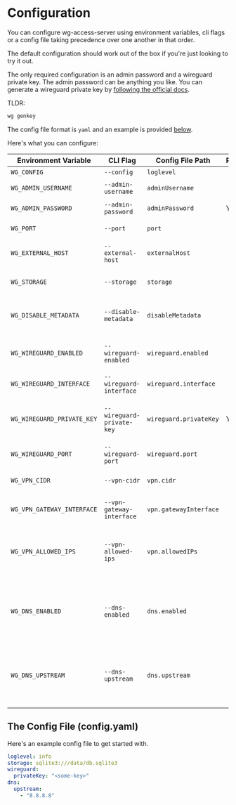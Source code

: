 # Configuration

You can configure wg-access-server using environment variables, cli flags or a config file
taking precedence over one another in that order.

The default configuration should work out of the box if you're just looking to try it out.

The only required configuration is an admin password and a wireguard private key. The admin
password can be anything you like. You can generate a wireguard private key by
[following the official docs](https://www.wireguard.com/quickstart/#key-generation).

TLDR:

```bash
wg genkey
```

The config file format is `yaml` and an example is provided [below](#the-config-file-configyaml).

Here's what you can configure:

| Environment Variable       | CLI Flag                  | Config File Path       | Required | Default (docker)                        | Description                                                                                                                                                                                 |
| -------------------------- | ------------------------- | ---------------------- | -------- | --------------------------------------- | ------------------------------------------------------------------------------------------------------------------------------------------------------------------------------------------- |
| `WG_CONFIG`                | `--config`                | `loglevel`             |          | `info`                                  | Global log level                                                                                                                                                                            |
| `WG_ADMIN_USERNAME`        | `--admin-username`        | `adminUsername`        |          | `admin`                                 | The admin account username                                                                                                                                                                  |
| `WG_ADMIN_PASSWORD`        | `--admin-password`        | `adminPassword`        | Yes      |                                         | The admin account password                                                                                                                                                                  |
| `WG_PORT`                  | `--port`                  | `port`                 |          | `8000`                                  | The port the web ui will listen on (http)                                                                                                                                                   |
| `WG_EXTERNAL_HOST`         | `--external-host`         | `externalHost`         |          |                                         | The external domain for the server (e.g. https://www.mydomain.com)                                                                                                                          |
| `WG_STORAGE`               | `--storage`               | `storage`              |          | `sqlite3:///data/db.sqlite3`            | A storage backend connection string. See [storage docs](./3-storage.md)                                                                                                                     |
| `WG_DISABLE_METADATA`      | `--disable-metadata`      | `disableMetadata`      |          | `false`                                 | Turn off collection of device metadata logging. Includes last handshake time and RX/TX bytes only.                                                                                          |
| `WG_WIREGUARD_ENABLED`     | `--wireguard-enabled`     | `wireguard.enabled`    |          | `true`                                  | Enable/disable the wireguard server. Useful for development on non-linux machines.                                                                                                          |
| `WG_WIREGUARD_INTERFACE`   | `--wireguard-interface`   | `wireguard.interface`  |          | `wg0`                                   | The wireguard network interface name                                                                                                                                                        |
| `WG_WIREGUARD_PRIVATE_KEY` | `--wireguard-private-key` | `wireguard.privateKey` | Yes      |                                         | The wireguard private key. This value is required and must be stable. If this value changes all devices must re-register.                                                                   |
| `WG_WIREGUARD_PORT`        | `--wireguard-port`        | `wireguard.port`       |          | `51820`                                 | The wireguard server port (udp)                                                                                                                                                             |
| `WG_VPN_CIDR`              | `--vpn-cidr`              | `vpn.cidr`             |          | `10.44.0.0/24`                          | The VPN network range. VPN clients will be assigned IP addresses in this range.                                                                                                             |
| `WG_VPN_GATEWAY_INTERFACE` | `--vpn-gateway-interface` | `vpn.gatewayInterface` |          | _default gateway interface (e.g. eth0)_ | The VPN gateway interface. VPN client traffic will be forwarded to this interface.                                                                                                          |
| `WG_VPN_ALLOWED_IPS`       | `--vpn-allowed-ips`       | `vpn.allowedIPs`       |          | `0.0.0.0/1, 128.0.0.0/1`                | Allowed IPs that clients may route through this VPN. This will be set in the client's WireGuard connection file and routing is also enforced by the server using iptables.                  |
| `WG_DNS_ENABLED`           | `--dns-enabled`           | `dns.enabled`          |          | `true`                                  | Enable/disable the embedded DNS proxy server. This is enabled by default and allows VPN clients to avoid DNS leaks by sending all DNS requests to wg-access-server itself.                  |
| `WG_DNS_UPSTREAM`          | `--dns-upstream`          | `dns.upstream`         |          | _resolveconf autodetection or 1.1.1.1_  | The upstream DNS server to proxy DNS requests to. By default the host machine's resolveconf configuration is used to find it's upstream DNS server, otherwise 1.1.1.1 (cloudflare) is used. |

## The Config File (config.yaml)

Here's an example config file to get started with.

```yaml
loglevel: info
storage: sqlite3:///data/db.sqlite3
wireguard:
  privateKey: "<some-key>"
dns:
  upstream:
    - "8.8.8.8"
```

